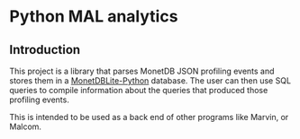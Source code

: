 # Python MAL analytics

## Introduction

This project is a library that parses MonetDB JSON profiling events
and stores them in a
[MonetDBLite-Python](https://github.com/hannesmuehleisen/MonetDBLite-Python)
database. The user can then use SQL queries to compile information
about the queries that produced those profiling events.

This is intended to be used as a back end of other programs like
Marvin, or Malcom.

